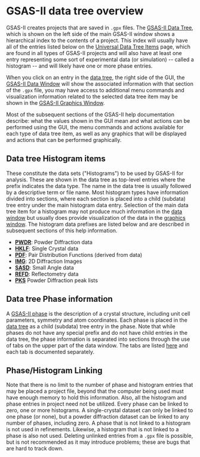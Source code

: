 <!--- Don't change the HTML version of this file; edit the .md version -->
<a name="DataTreeOverview"></a>
# GSAS-II data tree overview

GSAS-II creates projects that are saved in `.gpx` files. The [GSAS-II Data Tree](./applicationwindow.md#Data_tree), which is shown on the left side of the main GSAS-II window shows a hierarchical index to the contents of a project. This index will usually have all of the entries listed below on the [Universal Data Tree Items](./commontreeitems.md) page, which are found in all types of GSAS-II projects and will also have at least one entry representing some sort of experimental data (or simulation) -- called a histogram -- and will likely have one or more phase entries. 

When you click on an entry in the [data tree](./applicationwindow.md#Data_tree), the right side of the GUI, the [GSAS-II Data Window](./applicationwindow.md#Data_frame)  will show the associated information with that section of the `.gpx` file, you may have access to additional menu commands and visualization information related to the selected data tree item may be shown in the [GSAS-II Graphics Window](./applicationwindow.md#Plots). 

Most of the subsequent sections of the GSAS-II help documentation describe: what the values shown in the GUI mean and what actions can be performed using the GUI, the menu commands and actions available for each type of data tree item, as well as any graphics that will be displayed and actions that can be performed graphically. 

## Data tree Histogram items

These constitute the data sets ("Histograms") to be used by GSAS-II for analysis. 
These are shown in the data tree as top-level entries where the prefix indicates the 
data type. The name in the data tree is usually followed by a descriptive term or file name. 
Most histogram types have information divided into sections, where each section is placed into a child (subdata) tree entry under the main histogram data entry. 
Selection of the main data tree item for a histogram may not produce much information in the [data window](./applicationwindow.md#Data_frame) but usually does provide visualization of the data in the [graphics window](./applicationwindow.md#Plots). 
The histogram data prefixes are listed below and are described in subsequent sections of this help information.

 * [**PWDR**](./powder.md): Powder Diffraction data
 * [**HKLF**](./singlecrystal.md): Single Crystal data
 * [**PDF**](./pairdistribution.md): Pair Distribution Functions (derived from data)
 * [**IMG**](./image.md): 2D Diffraction Images
 * [**SASD**](./smallanglescattering.md): Small Angle data
 * [**REFD**](./reflectometry.md): Reflectometry data
 * [**PKS**](./peaks.md) Powder Diffraction peak lists


## Data tree Phase information

A [GSAS-II phase](./phaseoverview.md) is the description of a crystal structure, including unit cell parameters, symmetry and atom coordinates. Each phase is placed in the [data tree](./applicationwindow.md#Data_tree) as a child (subdata) tree entry in the phase. Note that while phases do not have any special prefix and do not have child entries in the data tree, the phase information is separated into sections through the use of tabs on the upper part of the data window. The tabs are listed
[here](./phaseoverview.md#PhaseTabList) and each tab is documented separately. 

## Phase/Histogram Linking

Note that there is no limit to the number of phase and histogram entries that may be placed a project file, beyond that the computer being used must have enough memory to hold this information. Also, all the histogram and phase entries in project need not be utilized. Every phase can be linked to zero, one or more histograms. A single-crystal dataset can only be linked to one phase (or none), but a powder diffraction dataset can be linked to any number of phases, including zero. A phase that is not linked to a histogram is not used in refinements. Likewise, a histogram that is not linked to a phase is also not used. Deleting unlinked entries from a `.gpx` file is possible, but is not recommended as it may introduce problems; these are bugs that are hard to track down.
